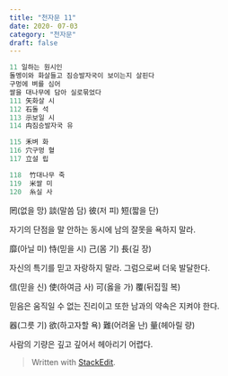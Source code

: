 ```yaml
---
title: "천자문 11"
date: 2020- 07-03
category: "천자문"
draft: false
---
```

```js
11 일하는 원시인
돌멩이와 화살들고 짐승발자국이 보이는지 살핀다
구멍에 벼를 심어 
쌀을 대나무에 담아 실로묶었다
111 矢화살 시
112 石돌 석
113 示보일 시
114 禸짐승발자국 유

115 禾벼 화
116 穴구멍 혈
117 立설 립

118  竹대나무 죽
119  米쌀 미
120  糸실 사
```
罔(없을 망) 談(말씀 담) 彼(저 피) 短(짧을 단)

자기의 단점을 말 안하는 동시에 남의 잘못을 욕하지 말라.

靡(아닐 미) 恃(믿을 시) 己(몸 기) 長(길 장)

자신의 특기를 믿고 자랑하지 말라. 그럼으로써 더욱 발달한다.

信(믿을 신) 使(하여금 사) 可(옳을 가) 覆(뒤집힐 복)

믿음은 움직일 수 없는 진리이고 또한 남과의 약속은 지켜야 한다.

器(그릇 기) 欲(하고자할 욕) 難(어려울 난) 量(헤아릴 량)

사람의  기량은  깊고  깊어서  헤아리기  어렵다.
> Written with [StackEdit](https://stackedit.io/).
<!--stackedit_data:
eyJoaXN0b3J5IjpbLTE2ODY5Njg2NTgsNjA5NTI4NDM2XX0=
-->